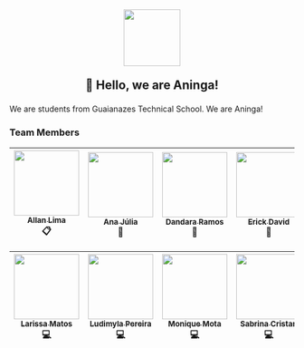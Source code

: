 <h2>
    <div align="center">
        <img src="https://imgur.com/GpA6x5c.png" width="100">
    </div>
    <p align="center">
        👋 Hello, we are Aninga!
    </p>
</h2>

We are students from Guaianazes Technical School. We are Aninga!

### Team Members


| [<div><img width=115 src="https://avatars.githubusercontent.com/u/65457284?v=4"><br><sub>Allan Lima</sub></div>][yotozangue] <div title="Project Manager">📋</div> | [<div><img width=115 src="https://avatars.githubusercontent.com/u/105178561?v=4"><br><sub>Ana Júlia</sub></div>][AnaJuLima2006] <div title="DBA">🎲</div> | [<div><img width=115 src="https://avatars.githubusercontent.com/u/112140354?v=4"><br><sub>Dandara Ramos</sub></div>][d1n4ara] <div title="DBA">🎲</div> | [<div><img width=115 src="https://avatars.githubusercontent.com/u/112183839?v=4"><br><sub>Erick David</sub></div>][erickDavi320] <div title="Analyst">💾</div> | [<div><img width=115 src="https://avatars.githubusercontent.com/u/111600446?v=4"><br><sub>Isabel Souza</sub></div>][Isinha-s2] <div title="Tester">💿</div> |
| :---: | :---: | :---: | :---: | :---: |

| [<div><img width=115 src="https://avatars.githubusercontent.com/u/112142415?v=4"><br><sub>Larissa Matos</sub></div>][larissaesther] <div title="Front End">💻</div> | [<div><img width=115 src="https://avatars.githubusercontent.com/u/112169214?v=4"><br><sub>Ludimyla Pereira</sub></div>][alymidul] <div title="Back End">💻</div> | [<div><img width=115 src="https://avatars.githubusercontent.com/u/112184291?v=4"><br><sub>Monique Mota</sub></div>][PipoquinhaDoce] <div title="Front End">💻</div> | [<div><img width=115 src="https://avatars.githubusercontent.com/u/105254225?v=4"><br><sub>Sabrina Cristan</sub></div>][brininha] <div title="Development Manager">💻</div> |
| :---: | :---: | :---: | :---: |

<!-- [Membros] -->
[yotozangue]: https://github.com/yotozangue
[d1n4ara]: https://github.com/d1n4ara
[Isinha-s2]: https://github.com/Isinha-s2
[alymidul]: https://github.com/alymidul
[brininha]: https://github.com/brininha
[AnaJuLima2006]: https://github.com/AnaJuLima2006
[erickDavi320]: https://github.com/erickDavi320
[larissaesther]: https://github.com/larissaesther
[PipoquinhaDoce]: https://github.com/PipoquinhaDoce
